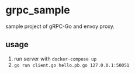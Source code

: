 grpc_sample
====

sample project of gRPC-Go and envoy proxy.

usage
----

1. run server with `docker-compose up`
2. `go run client.go hello.pb.go 127.0.0.1:50051` 
